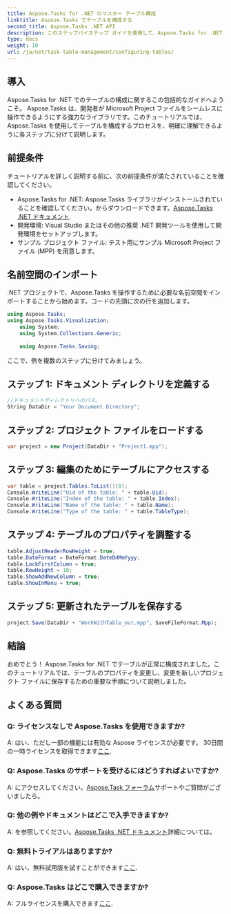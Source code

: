 ```yaml
---
title: Aspose.Tasks for .NET のマスター テーブル構成
linktitle: Aspose.Tasks でテーブルを構成する
second_title: Aspose.Tasks .NET API
description: このステップバイステップ ガイドを使用して、Aspose.Tasks for .NET でテーブルを構成する方法を学びます。プロジェクト管理エクスペリエンスを簡単に強化します。
type: docs
weight: 10
url: /ja/net/task-table-management/configuring-tables/
---
```

## 導入
Aspose.Tasks for .NET でのテーブルの構成に関するこの包括的なガイドへようこそ。 Aspose.Tasks は、開発者が Microsoft Project ファイルをシームレスに操作できるようにする強力なライブラリです。このチュートリアルでは、Aspose.Tasks を使用してテーブルを構成するプロセスを、明確に理解できるように各ステップに分けて説明します。
## 前提条件
チュートリアルを詳しく説明する前に、次の前提条件が満たされていることを確認してください。
-  Aspose.Tasks for .NET: Aspose.Tasks ライブラリがインストールされていることを確認してください。からダウンロードできます。[Aspose.Tasks .NET ドキュメント](https://reference.aspose.com/tasks/net/).
- 開発環境: Visual Studio またはその他の推奨 .NET 開発ツールを使用して開発環境をセットアップします。
- サンプル プロジェクト ファイル: テスト用にサンプル Microsoft Project ファイル (MPP) を用意します。
## 名前空間のインポート
.NET プロジェクトで、Aspose.Tasks を操作するために必要な名前空間をインポートすることから始めます。コードの先頭に次の行を追加します。
```csharp
using Aspose.Tasks;
using Aspose.Tasks.Visualization;
    using System;
    using System.Collections.Generic;
    
    using Aspose.Tasks.Saving;
```
ここで、例を複数のステップに分けてみましょう。
## ステップ 1: ドキュメント ディレクトリを定義する
```csharp
//ドキュメントディレクトリへのパス。
String DataDir = "Your Document Directory";
```
## ステップ 2: プロジェクト ファイルをロードする
```csharp
var project = new Project(DataDir + "Project1.mpp");
```
## ステップ 3: 編集のためにテーブルにアクセスする
```csharp
var table = project.Tables.ToList()[0];
Console.WriteLine("Uid of the table: " + table.Uid);
Console.WriteLine("Index of the table: " + table.Index);
Console.WriteLine("Name of the table: " + table.Name);
Console.WriteLine("Type of the table: " + table.TableType);
```
## ステップ 4: テーブルのプロパティを調整する
```csharp
table.AdjustHeaderRowHeight = true;
table.DateFormat = DateFormat.DateDdMmYyyy;
table.LockFirstColumn = true;
table.RowHeight = 10;
table.ShowAddNewColumn = true;
table.ShowInMenu = true;
```
## ステップ 5: 更新されたテーブルを保存する
```csharp
project.Save(DataDir + "WorkWithTable_out.mpp", SaveFileFormat.Mpp);
```
## 結論
おめでとう！ Aspose.Tasks for .NET でテーブルが正常に構成されました。このチュートリアルでは、テーブルのプロパティを変更し、変更を新しいプロジェクト ファイルに保存するための重要な手順について説明しました。
## よくある質問
### Q: ライセンスなしで Aspose.Tasks を使用できますか?
A: はい、ただし一部の機能には有効な Aspose ライセンスが必要です。 30日間の一時ライセンスを取得できます[ここ](https://purchase.aspose.com/temporary-license/).
### Q: Aspose.Tasks のサポートを受けるにはどうすればよいですか?
A: にアクセスしてください。[Aspose.Task フォーラム](https://forum.aspose.com/c/tasks/15)サポートやご質問がございましたら。
### Q: 他の例やドキュメントはどこで入手できますか?
 A: を参照してください。[Aspose.Tasks .NET ドキュメント](https://reference.aspose.com/tasks/net/)詳細については。
### Q: 無料トライアルはありますか?
 A: はい、無料試用版を試すことができます[ここ](https://releases.aspose.com/).
### Q: Aspose.Tasks はどこで購入できますか?
 A: フルライセンスを購入できます[ここ](https://purchase.aspose.com/buy).